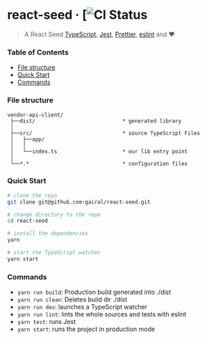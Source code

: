 # react-seed &middot; [![CI Status](https://github.com/gairal/react-seed/workflows/CI/badge.svg)

> A React Seed [TypeScript](https://www.typescriptlang.org/),
> [Jest](https://jestjs.io/), [Prettier](https://prettier.io/), [eslint](https://eslint.org/) and ❤️

### Table of Contents

- [File structure](#file-structure)
- [Quick Start](#quick-start)
- [Commands](#commands)

### File structure

```markup
vendor-api-client/
 ├──dist/                            * generated library
 │
 ├──src/                             * source TypeScript Files
 │   ├──app/
 │   │
 │   └──index.ts                     * our lib entry point
 │
 └──*.*                              * configuration files
```

### Quick Start

```bash
# clone the repo
git clone git@github.com:gairal/react-seed.git

# change directory to the repo
cd react-seed

# install the dependencies
yarn

# start the TypeScript watcher
yarn start
```

### Commands

- `yarn run build`: Production build generated into ./dist
- `yarn run clean`: Deletes build dir ./dist
- `yarn run dev`: launches a TypeScript watcher
- `yarn run lint`: lints the whole sources and tests with eslint
- `yarn test`: runs Jest
- `yarn start`: runs the project in production mode

